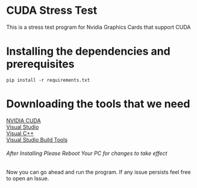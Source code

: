 # CUDA Stress Test
This is a stress test program for Nvidia Graphics Cards that support CUDA

# Installing the dependencies and prerequisites
```pip install -r requirements.txt```

# Downloading the tools that we need
[NVIDIA CUDA](http://developer.download.nvidia.com/compute/cuda/11.0.2/local_installers/cuda_11.0.2_451.48_win10.exe)<br>
[Visual Studio](https://visualstudio.microsoft.com/thank-you-downloading-visual-studio/?sku=Community&rel=16#)<br>
[Visual C++](https://aka.ms/vs/16/release/VC_redist.x64.exe)<br>
[Visual Studio Build Tools](https://visualstudio.microsoft.com/thank-you-downloading-visual-studio/?sku=BuildTools&rel=16)<br>

###### After Installing Please Reboot Your PC for changes to take effect
Now you can go ahead and run the program.
If any issue persists feel free to open an Issue.
